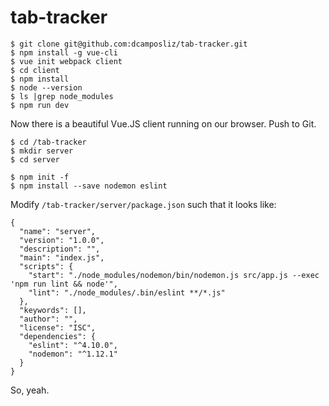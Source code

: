 # tab-tracker

    $ git clone git@github.com:dcamposliz/tab-tracker.git
    $ npm install -g vue-cli
    $ vue init webpack client
    $ cd client
    $ npm install
    $ node --version
    $ ls |grep node_modules
    $ npm run dev

Now there is a beautiful Vue.JS client running on our browser. Push to Git.

    $ cd /tab-tracker
    $ mkdir server
    $ cd server

    $ npm init -f
    $ npm install --save nodemon eslint

Modify `/tab-tracker/server/package.json` such that it looks like:

    {
      "name": "server",
      "version": "1.0.0",
      "description": "",
      "main": "index.js",
      "scripts": {
        "start": "./node_modules/nodemon/bin/nodemon.js src/app.js --exec 'npm run lint && node'",
        "lint": "./node_modules/.bin/eslint **/*.js"
      },
      "keywords": [],
      "author": "",
      "license": "ISC",
      "dependencies": {
        "eslint": "^4.10.0",
        "nodemon": "^1.12.1"
      }
    }

So, yeah.
